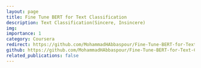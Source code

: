 ```yaml
---
layout: page
title: Fine Tune BERT for Text Classification
description: Text Classification(Sincere, Insincere)
img: 
importance: 1
category: Coursera
redirect: https://github.com/MohammadHAbbaspour/Fine-Tune-BERT-for-Text-Classification
github: https://github.com/MohammadHAbbaspour/Fine-Tune-BERT-for-Text-Classification
related_publications: false
---
```

